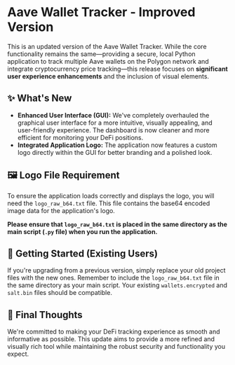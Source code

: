 # Aave Wallet Tracker - Improved Version

This is an updated version of the Aave Wallet Tracker. While the core functionality remains the same—providing a secure, local Python application to track multiple Aave wallets on the Polygon network and integrate cryptocurrency price tracking—this release focuses on **significant user experience enhancements** and the inclusion of visual elements.

## ✨ What's New

* **Enhanced User Interface (GUI):** We've completely overhauled the graphical user interface for a more intuitive, visually appealing, and user-friendly experience. The dashboard is now cleaner and more efficient for monitoring your DeFi positions.
* **Integrated Application Logo:** The application now features a custom logo directly within the GUI for better branding and a polished look.

## 🖼️ Logo File Requirement

To ensure the application loads correctly and displays the logo, you will need the `logo_raw_b64.txt` file. This file contains the base64 encoded image data for the application's logo.

**Please ensure that `logo_raw_b64.txt` is placed in the same directory as the main script (`.py` file) when you run the application.**

## 🚀 Getting Started (Existing Users)

If you're upgrading from a previous version, simply replace your old project files with the new ones. Remember to include the `logo_raw_b64.txt` file in the same directory as your main script. Your existing `wallets.encrypted` and `salt.bin` files should be compatible.

## 💬 Final Thoughts

We're committed to making your DeFi tracking experience as smooth and informative as possible. This update aims to provide a more refined and visually rich tool while maintaining the robust security and functionality you expect.

